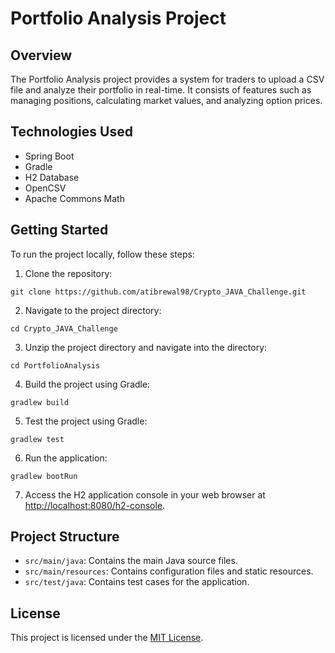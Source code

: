 # Portfolio Analysis Project

## Overview

The Portfolio Analysis project provides a system for traders to upload a CSV file and analyze their portfolio in real-time. It consists of features such as managing positions, calculating market values, and analyzing option prices.

## Technologies Used

- Spring Boot
- Gradle
- H2 Database
- OpenCSV
- Apache Commons Math

## Getting Started

To run the project locally, follow these steps:

1. Clone the repository:

```
git clone https://github.com/atibrewal98/Crypto_JAVA_Challenge.git
```

2. Navigate to the project directory:

```
cd Crypto_JAVA_Challenge
```

3. Unzip the project directory and navigate into the directory:

```
cd PortfolioAnalysis
```

4. Build the project using Gradle:

```
gradlew build 
```

5. Test the project using Gradle:

```
gradlew test 
```

6. Run the application:

```
gradlew bootRun
```

7. Access the H2 application console in your web browser at [http://localhost:8080/h2-console](http://localhost:8080/h2-console).

## Project Structure

- `src/main/java`: Contains the main Java source files.
- `src/main/resources`: Contains configuration files and static resources.
- `src/test/java`: Contains test cases for the application.

## License

This project is licensed under the [MIT License](LICENSE).

